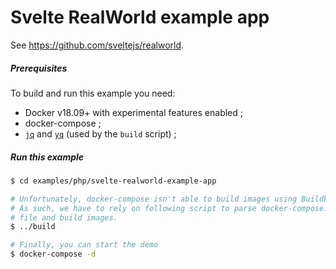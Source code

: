 # Svelte RealWorld example app

See https://github.com/sveltejs/realworld.

##### Prerequisites

To build and run this example you need:

* Docker v18.09+ with experimental features enabled ;
* docker-compose ;
* [`jq`] and [`yq`] (used by the `build` script) ;

##### Run this example

```bash
$ cd examples/php/svelte-realworld-example-app

# Unfortunately, docker-compose isn't able to build images using Buildkit yet.
# As such, we have to rely on following script to parse docker-compose.yml
# file and build images.
$ ../build

# Finally, you can start the demo
$ docker-compose -d
```

[`jq`]: https://stedolan.github.io/jq/download/
[`yq`]: https://github.com/kislyuk/yq
